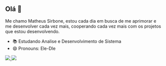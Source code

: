 ## Olá 👋
Me chamo Matheus Sirbone, estou cada dia em busca de me aprimorar e me desenvolver cada vez mais, cooperando cada vez mais com os projetos que estou desenvolvendo.

- 📚 Estudando Analise e Desenvolvimento de Sistema
- 😄 Pronouns: Ele-Dle

<div>
  <a href="https://github.com/MatheusSirbone">
  <img heigth="180em" src="https://github-readme-stats.vercel.app/api?username=MatheusSirbone&show_icons=true&theme=dracula&include_all_commits=true&count_private=true"/>
  <img heigth="180em" src="https://github-readme-stats.vercel.app/api/top-langs/?username=MatheusSirbone&layout=compact&theme=radical" />

</div>
